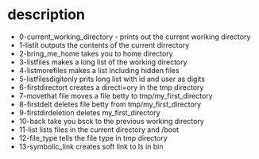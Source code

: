 # description
- 0-current_working_directory - prints out the current woriking directory
- 1-listit outputs the contents of the current dirrectory
- 2-bring_me_home takes you to home directory
- 3-listfiles makes a long list of the working directory
- 4-listmorefiles makes a list including hidden files
- 5-listfilesdigitonly prits long list with id and user as digits
- 6-firstdirectort creates a directi=ory in the tmp directory
- 7-movethat file moves a file betty to tmp/my_first_directory
- 8-firstdelt deletes file betty from tmp/my_first_directory
- 9-firstdirdeletion deletes my_first_directory
- 10-back take you bsck to the previous working directory
- 11-list lists files in the current directory and /boot
- 12-file_type tells the file type in tmp directory
- 13-symbolic_link creates soft link to ls in bin